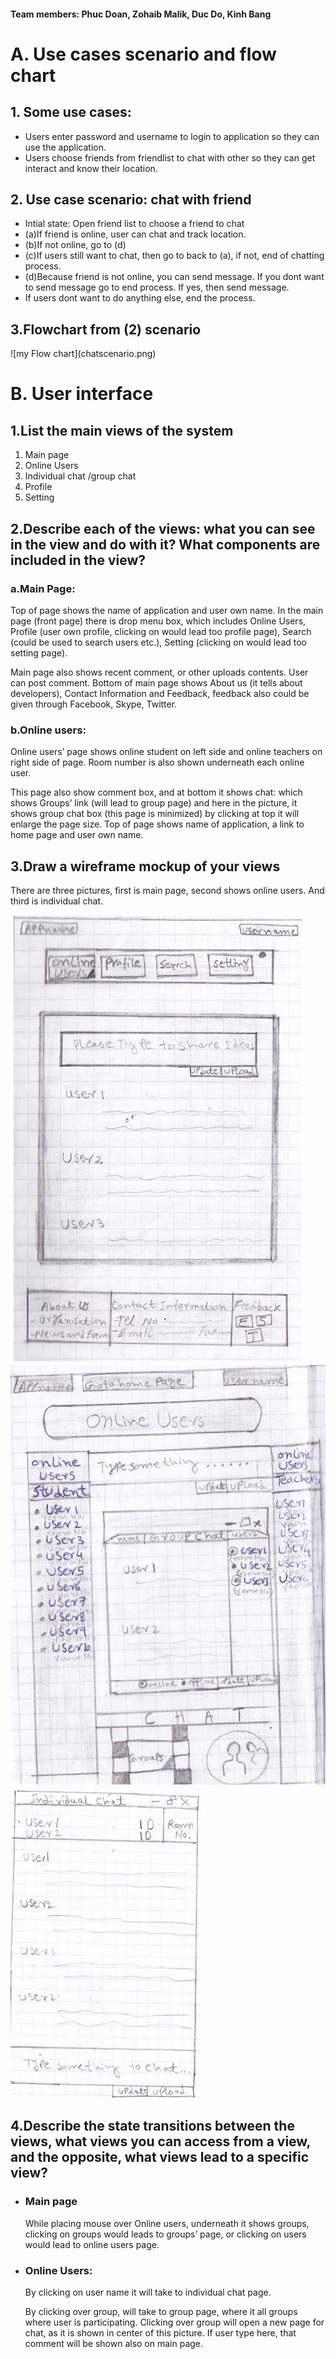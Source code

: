 <h4>Team members: Phuc Doan, Zohaib Malik, Duc Do, Kinh Bang </h4>

<h1>A. Use cases scenario and flow chart</h1>
<h2>1. Some use cases:</h2>
<ul>
  <li>Users enter password and username to login to application so they can use the application.</li>
  <li>Users choose friends from friendlist to chat with other so they can get interact and know their location.</li>
</ul>

<h2>2. Use case scenario: chat with friend </h2>
<ul>
<li>Intial state: Open friend list to choose a friend to chat </li>
<li>(a)If friend is online, user can chat and track location. </li>
<li>(b)If not online, go to (d) </li>
<li>(c)If users still want to chat, then go to back to (a), if not, end of chatting process. </li>
<li>(d)Because friend is not online, you can send message. If you dont want to send message go to end process. If yes, then send message.  </li>
<li>If users dont want to do anything else, end the process.</li>
</ul>

<h2>3.Flowchart from (2) scenario</h2>
![my Flow chart](chatscenario.png)



<h1>B. User interface</h1>

<h2>1.List the main views of the system</h2>
<ol>	
<li>Main page</li>
<li>Online Users</li>
<li>Individual chat /group chat </li>
<li>Profile</li>
<li>Setting</li>
</ol>
<h2>2.Describe each of the views: what you can see in the view and do with it? What components are included in the view?</h2>

<h3>a.Main Page:</h3>

<p>Top of page shows the name of application and user own name. 
In the main page (front page) there is drop menu box, which includes Online Users, Profile (user own profile, clicking on would lead too profile page), Search (could be used to search users etc.), Setting (clicking on would lead too setting page).</p>
<p>Main page also shows recent comment, or other uploads contents. User can post comment. 
Bottom of main page shows About us (it tells about developers), Contact Information and Feedback, feedback also could be given through Facebook, Skype, Twitter. </p>

 <h3>b.Online users: </h3>

<p>Online users’ page shows online student on left side and online teachers on right side of page. Room number is also shown underneath each online user. </p>
<p>This page also show comment box, and at bottom it shows chat: which shows Groups’ link (will lead to group page) and here in the picture, it shows group chat box (this page is minimized) by clicking at top it will enlarge the page size. 
Top of page shows name of application, a link to home page and user own name. </p>

<h2>3.Draw a wireframe mockup of your views </h2>
<p>There are three pictures, first is main page, second shows online users. And third is individual chat.</p>

![main_page](mainview.jpg)
![main_online_user](groupview.jpg)
![chat_page](chatview.jpg)

<h2>4.Describe the state transitions between the views, what views you can access from a view, and the opposite, what views lead to a specific view?</h2>
<ul>
<li><h3>Main page</h3>

<p>While placing mouse over Online users, underneath it shows groups, clicking on groups would leads to groups’ page, or clicking on users would lead to online users page.</p>
</li>
<li><h3>Online Users: </h3>

<p>By clicking on user name it will take to individual chat page. </p>
<p>By clicking over group, will take to group page, where it all groups where user is participating. Clicking over group will open a new page for chat, as it is shown in center of this picture.
If user type here, that comment will be shown also on main page.</p>
</li>
</ul>





